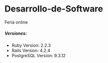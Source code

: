 # Desarrollo-de-Software
Feria online

##### Versiones:
- Ruby Version: 2.2.3
- Rails Version: 4.2.4
- PostgreSQL Version: 9.3.12
